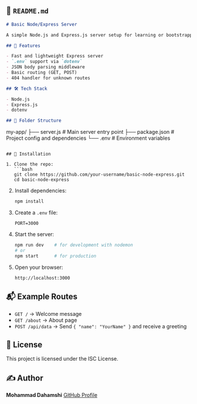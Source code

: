 ## 📄 `README.md`

```markdown
# Basic Node/Express Server

A simple Node.js and Express.js server setup for learning or bootstrapping a backend project.

## 🚀 Features

- Fast and lightweight Express server
- `.env` support via `dotenv`
- JSON body parsing middleware
- Basic routing (GET, POST)
- 404 handler for unknown routes

## 🛠️ Tech Stack

- Node.js
- Express.js
- dotenv

## 📂 Folder Structure
```

my-app/
├── server.js # Main server entry point
├── package.json # Project config and dependencies
└── .env # Environment variables

````

## 🧪 Installation

1. Clone the repo:
   ```bash
   git clone https://github.com/your-username/basic-node-express.git
   cd basic-node-express
````

2. Install dependencies:

   ```bash
   npm install
   ```

3. Create a `.env` file:

   ```env
   PORT=3000
   ```

4. Start the server:

   ```bash
   npm run dev    # for development with nodemon
   # or
   npm start      # for production
   ```

5. Open your browser:

   ```
   http://localhost:3000
   ```

## 📬 Example Routes

- `GET /` → Welcome message
- `GET /about` → About page
- `POST /api/data` → Send `{ "name": "YourName" }` and receive a greeting

## 📄 License

This project is licensed under the ISC License.

## ✍️ Author

**Mohammad Dahamshi**
[GitHub Profile](https://github.com/mdahamshi)
